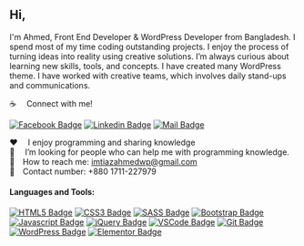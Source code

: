 ## Hi,

I'm Ahmed, Front End Developer & WordPress Developer from Bangladesh. I spend most of my time coding outstanding projects. I enjoy the process of turning ideas into reality using creative solutions. I’m always curious about learning new skills, tools, and concepts. I have created many WordPress theme. I have worked with creative teams, which involves daily stand-ups and communications.

:coffee: &emsp;Connect with me!

[![Facebook Badge](https://img.shields.io/badge/Facebook-1877F2?style=for-the-badge&logo=facebook&logoColor=white)](https://facebook.com/imtiazahmedwp) [![Linkedin Badge](https://img.shields.io/badge/LinkedIn-0077B5?style=for-the-badge&logo=linkedin&logoColor=white)](https://www.linkedin.com/in/imtiazahmedwp) [![Mail Badge](https://img.shields.io/badge/Gmail-D14836?style=for-the-badge&logo=gmail&logoColor=white)](mailto:imtiazahmedwp@gmail.com)

:hearts: &emsp;I enjoy programming and sharing knowledge <br/>
🤔 &emsp;I’m looking for people who can help me with programming knowledge.<br/>
:e-mail:&emsp;How to reach me: imtiazahmedwp@gmail.com<br/>
📱&emsp;Contact number: +880 1711-227979

#### Languages and Tools:

[![HTML5 Badge](https://img.shields.io/badge/-HTML5-E34F26?style=for-the-badge&labelColor=black&logo=html5&logoColor=E34F26)](#) [![CSS3 Badge](https://img.shields.io/badge/-CSS3-1572B6?style=for-the-badge&labelColor=black&logo=css3&logoColor=1572B6)](#) [![SASS Badge](https://img.shields.io/badge/Sass-CC6699?style=for-the-badge&logo=sass&logoColor=white)](#) [![Bootstrap Badge](https://img.shields.io/badge/-Bootstrap-6E10F4?style=for-the-badge&labelColor=black&logo=bootstrap&logoColor=6E10F4)](#) [![Javascript Badge](https://img.shields.io/badge/-Javascript-F0DB4F?style=for-the-badge&labelColor=black&logo=javascript&logoColor=F0DB4F)](#) [![jQuery Badge](https://img.shields.io/badge/-jQuery-0769AD?style=for-the-badge&labelColor=black&logo=jQuery&logoColor=0769AD)](#) [![VSCode Badge](https://img.shields.io/badge/Visual_Studio-24ADF3?style=for-the-badge&logo=visual%20studio&logoColor=white)](#) [![Git Badge](https://img.shields.io/badge/Git-F05032?style=for-the-badge&logo=git&logoColor=white)](#) [![WordPress Badge](https://img.shields.io/badge/-WordPress-0073AA?style=for-the-badge&labelColor=black&logo=WordPress&logoColor=0073AA)](#) [![Elementor Badge](https://img.shields.io/badge/-Elementor-92003B?style=for-the-badge&labelColor=black&logo=Elementor&logoColor=92003B)](#)
